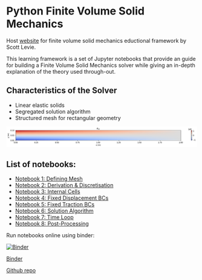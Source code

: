 <!-- This page is for temporary website -->

# Python Finite Volume Solid Mechanics 

Host [website](https://scottlevie97.github.io/pythonFVSolidMechanics/) for finite volume solid mechanics eductional framework by Scott Levie. 

This learning framework is a set of Jupyter notebooks that provide an guide for building a Finite Volume Solid Mechanics solver while giving an in-depth explanation of the theory used through-out.  

## Characteristics of the Solver

- Linear elastic solids
- Segregated solution algorithm
- Structured mesh for rectangular geometry

<img src="lesson_notebooks/Paper_Images//sigmaxx.png"  style="width: 600px;"/>


## List of notebooks:

- [Notebook 1: Defining Mesh](https://nbviewer.org/github/scottlevie97/pythonFVSolidMechanics/blob/new-release/lesson_notebooks/_01_Defining_Mesh.ipynb?flush_cache=true)
- [Notebook 2: Derivation & Discretisation](https://nbviewer.org/github/scottlevie97/pythonFVSolidMechanics/blob/new-release/lesson_notebooks/_02_Derivation_Discretistion.ipynb?flush_cache=true)
- [Notebook 3: Internal Cells](https://nbviewer.org/github/scottlevie97/pythonFVSolidMechanics/blob/new-release/lesson_notebooks/_03_Internal_Cells.ipynb?flush_cache=true)
- [Notebook 4: Fixed Displacement BCs](https://nbviewer.org/github/scottlevie97/pythonFVSolidMechanics/blob/new-release/lesson_notebooks/_04_Fixed_Displacement_BCs.ipynb?flush_cache=true)
- [Notebook 5: Fixed Traction BCs](https://nbviewer.org/github/scottlevie97/pythonFVSolidMechanics/blob/new-release/lesson_notebooks/_05_Fixed_Traction_BCs.ipynb?flush_cache=true)
- [Notebook 6: Solution Algorithm](https://nbviewer.org/github/scottlevie97/pythonFVSolidMechanics/blob/new-release/lesson_notebooks/_06_Solution_Algorithm.ipynb?flush_cache=true)
- [Notebook 7: Time Loop](https://nbviewer.org/github/scottlevie97/pythonFVSolidMechanics/blob/new-release/lesson_notebooks/_07_Time_Loop.ipynb?flush_cache=true)
- [Notebook 8: Post-Processing](https://nbviewer.org/github/scottlevie97/pythonFVSolidMechanics/blob/new-release/lesson_notebooks/_08_Post-Processing.ipynb?flush_cache=true)

Run notebooks online using binder:

[![Binder](https://mybinder.org/badge_logo.svg)](https://mybinder.org/v2/git/https%3A%2F%2Fgithub.com%2Fscottlevie97%2FpythonFVSolidMechanics/new-release?labpath=lesson_notebooks)

[Binder](https://mybinder.org/v2/gh/scottlevie97/pythonFVSolidMechanics/new-release?labpath=lesson_notebooks)

[Github repo](https://github.com/scottlevie97/pythonFVSolidMechanics) 
